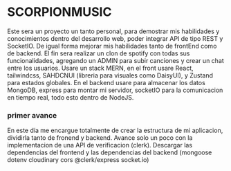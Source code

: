 # SCORPIONMUSIC
Este sera un proyecto un tanto personal, para demostrar mis habilidades y conocimientos dentro del desarrollo web, poder integrar API de tipo REST y SocketIO. De igual forma mejorar mis habilidades tanto de frontEnd como de backend.
El fin sera realizar un clon de spotify con todas sus funcionalidades, agregando un ADMIN para subir canciones y crear un chat entre los usuarios.
Usare un stack MERN, en el front usare React, tailwindcss, SAHDCNUI (libreria para visuales como DaisyUI), y Zustand para estados globales.
En el backend usare para almacenar los datos MongoDB, express para montar mi servidor, socketIO para la comunicacion en tiempo real, todo esto dentro de NodeJS.

### primer avance
En este día me encargue totalmente de crear la estructura de mi aplicacion, dividirla tanto de fronend y backend. Avance solo un poco con la implementacion de una API de verificacion (clerk). Descargar las dependencias del frontend y las dependencias del backend (mongoose dotenv cloudinary cors @clerk/express socket.io)
